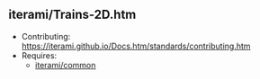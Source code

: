 iterami/Trains-2D.htm
---------------------

* Contributing: https://iterami.github.io/Docs.htm/standards/contributing.htm
* Requires:
  * [iterami/common](https://github.com/iterami/common)

